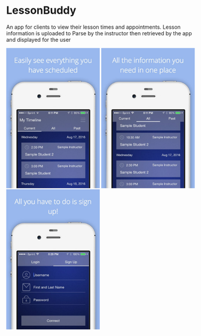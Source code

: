 # LessonBuddy
An app for clients to view their lesson times and appointments. Lesson information is uploaded to Parse by the instructor then retrieved by the app and displayed for the user

<img src="https://github.com/reecej662/LessonBuddy/blob/master/Screenshots/3.5-inch%20(iPhone%204)%20-%20Screenshot%201.jpg" width=250/>
<img src="https://github.com/reecej662/LessonBuddy/blob/master/Screenshots/3.5-inch%20(iPhone%204)%20-%20Screenshot%202.jpg" width=250/>
<img src="https://github.com/reecej662/LessonBuddy/blob/master/Screenshots/3.5-inch%20(iPhone%204)%20-%20Screenshot%203.jpg" width=250/>
